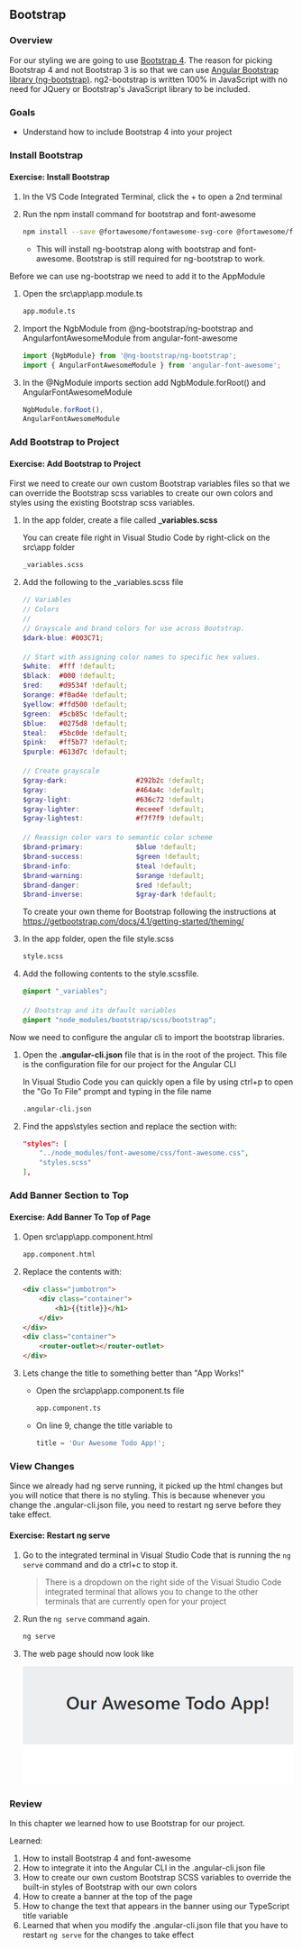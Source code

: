 ## Bootstrap

### Overview

For our styling we are going to use [Bootstrap 4](https://getbootstrap.com/).  The reason for picking Bootstrap 4 and not Bootstrap 3 is so that we can use [Angular Bootstrap library (ng-bootstrap)](https://ng-bootstrap.github.io).  ng2-bootstrap is written 100% in JavaScript with no need for JQuery or Bootstrap's JavaScript library to be included.

### Goals

* Understand how to include Bootstrap 4 into your project

### Install Bootstrap

<h4 class="exercise-start">
    <b>Exercise</b>: Install Bootstrap
</h4>

1. In the VS Code Integrated Terminal, click the + to open a 2nd terminal
1. Run the npm install command for bootstrap and font-awesome

    ```bash
    npm install --save @fortawesome/fontawesome-svg-core @fortawesome/free-solid-svg-icons @fortawesome/angular-fontawesome @fortawesome/free-regular-svg-icons @ng-bootstrap/ng-bootstrap
    ```

    * This will install ng-bootstrap along with bootstrap and font-awesome.  Bootstrap is still required for ng-bootstrap to work.

Before we can use ng-bootstrap we need to add it to the AppModule

1. Open the src\app\app.module.ts

    ```bash
    app.module.ts
    ```

1. Import the NgbModule from @ng-bootstrap/ng-bootstrap and AngularfontAwesomeModule from angular-font-awesome

    ```TypeScript
    import {NgbModule} from '@ng-bootstrap/ng-bootstrap';
    import { AngularFontAwesomeModule } from 'angular-font-awesome';
    ```

1. In the @NgModule imports section add NgbModule.forRoot() and AngularFontAwesomeModule

    ```TypeScript
    NgbModule.forRoot(),
    AngularFontAwesomeModule
    ```

<div class="exercise-end"></div>

### Add Bootstrap to Project

<h4 class="exercise-start">
    <b>Exercise</b>: Add  Bootstrap to Project
</h4>

First we need to create our own custom Bootstrap variables files so that we can override the Bootstrap scss variables to create our own colors and styles using the existing Bootstrap scss variables.

1. In the app folder, create a file called **_variables.scss**

      <div class="alert alert-info" role="alert">You can create file right in Visual Studio Code by right-click on the src\app folder</div>

    ```bash
    _variables.scss
    ```

1. Add the following to the _variables.scss file

    ```scss
    // Variables
    // Colors
    //
    // Grayscale and brand colors for use across Bootstrap.
    $dark-blue: #003C71;

    // Start with assigning color names to specific hex values.
    $white:  #fff !default;
    $black:  #000 !default;
    $red:    #d9534f !default;
    $orange: #f0ad4e !default;
    $yellow: #ffd500 !default;
    $green:  #5cb85c !default;
    $blue:   #0275d8 !default;
    $teal:   #5bc0de !default;
    $pink:   #ff5b77 !default;
    $purple: #613d7c !default;

    // Create grayscale
    $gray-dark:                 #292b2c !default;
    $gray:                      #464a4c !default;
    $gray-light:                #636c72 !default;
    $gray-lighter:              #eceeef !default;
    $gray-lightest:             #f7f7f9 !default;

    // Reassign color vars to semantic color scheme
    $brand-primary:             $blue !default;
    $brand-success:             $green !default;
    $brand-info:                $teal !default;
    $brand-warning:             $orange !default;
    $brand-danger:              $red !default;
    $brand-inverse:             $gray-dark !default;
    ```

    <div class="alert alert-info" role="alert">To create your own theme for Bootstrap following the instructions at <a href='https://getbootstrap.com/docs/4.1/getting-started/theming/'>https://getbootstrap.com/docs/4.1/getting-started/theming/</a></div>

1. In the app folder, open the file style.scss

    ```bash
    style.scss
    ```

1. Add the following contents to the style.scssfile.

    ```scss
    @import "_variables";

    // Bootstrap and its default variables
    @import "node_modules/bootstrap/scss/bootstrap";
    ```

Now we need to configure the angular cli to import the bootstrap libraries.

1. Open the **.angular-cli.json** file that is in the root of the project.  This file  is the configuration file for our project for the Angular CLI

    <div class="alert alert-info" role="alert">In Visual Studio Code you can quickly open a file by using ctrl+p to open the "Go To File" prompt and typing in the file name</div>

    ```bash
    .angular-cli.json
    ```

1. Find the apps\styles section and replace the section with:

    ```json
    "styles": [
        "../node_modules/font-awesome/css/font-awesome.css",
        "styles.scss"
    ],
    ```

<div class="exercise-end"></div>

### Add Banner Section to Top

<h4 class="exercise-start">
    <b>Exercise</b>: Add Banner To Top of Page
</h4>

1. Open src\app\app.component.html

    ```bash
    app.component.html
    ```

1. Replace the contents with:

    ```html
    <div class="jumbotron">
        <div class="container">
            <h1>{{title}}</h1>
        </div>
    </div>
    <div class="container">
        <router-outlet></router-outlet>
    </div>
    ```

1. Lets change the title to something better than "App Works!"

    * Open the src\app\app.component.ts file

        ```bash
        app.component.ts
        ```

    * On line 9, change the title variable to

        ```TypeScript
        title = 'Our Awesome Todo App!';
        ```

<div class="exercise-end"></div>

### View Changes

<div class="alert alert-danger" role="alert">Since we already had ng serve running, it picked up the html changes but you will notice that there is no styling.  This is because whenever you change the .angular-cli.json file, you need to restart ng serve before they take effect.</div>

<h4 class="exercise-start">
    <b>Exercise</b>: Restart ng serve
</h4>

1. Go to the integrated terminal in Visual Studio Code that is running the `ng serve` command and do a ctrl+c to stop it.

    > There is a dropdown on the right side of the Visual Studio Code integrated terminal that allows you to change to the other terminals that are currently open for your project

1. Run the `ng serve` command again.

    ```bash
    ng serve
    ```

1. The web page should now look like

    ![App Works with Bootstrap](images/bootstrap-jumbotron.png)

<div class="exercise-end"></div>

### Review

In this chapter we learned how to use Bootstrap for our project.

Learned:

1. How to install Bootstrap 4 and font-awesome
1. How to integrate it into the Angular CLI in the .angular-cli.json file
1. How to create our own custom Bootstrap SCSS variables to override the built-in styles of Bootstrap with our own colors
1. How to create a banner at the top of the page
1. How to change the text that appears in the banner using our TypeScript title variable
1. Learned that when you modify the .angular-cli.json file that you have to restart `ng serve` for the changes to take effect